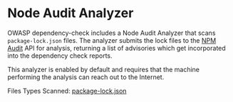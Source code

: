 Node Audit Analyzer
================

OWASP dependency-check includes a Node Audit Analyzer that scans `package-lock.json`
files. The analyzer submits the lock files to the [NPM Audit](https://www.npmjs.com/) 
API for analysis, returning a list of advisories which get incorporated into the 
dependency check reports.

This analyzer is enabled by default and requires that the machine performing 
the analysis can reach out to the Internet.

Files Types Scanned: [package-lock.json](https://docs.npmjs.com/files/package-lock.json)
